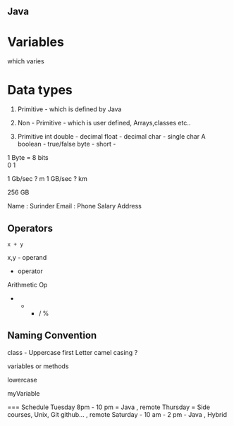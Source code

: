 ## Java 


# Variables 
which varies 



# Data types 
1. Primitive - which is defined by Java
2. Non - Primitive - which is user defined, Arrays,classes etc.. 


1. Primitive
int 
double - decimal 
float  - decimal
char   - single char  A
boolean - true/false
byte - 
short - 

1 Byte = 8 bits  
0 1


1 Gb/sec  ?    m
1 GB/sec  ?    km

256 GB


Name  : Surinder
Email : 
Phone 
Salary
Address



## Operators 

    x + y 

x,y - operand 
+ operator 


Arithmetic Op
+ - * / % 


## Naming Convention

class - Uppercase first Letter
camel casing ? 

variables 
or methods

lowercase 

myVariable





=== 
Schedule
Tuesday 8pm - 10 pm = Java , remote 
Thursday = Side courses, Unix, Git github... , remote
Saturday - 10 am - 2 pm - Java , Hybrid








